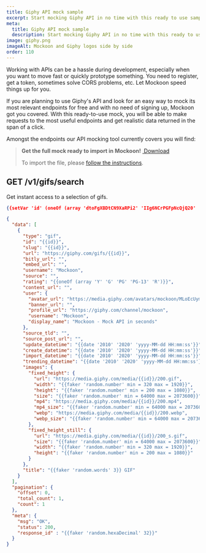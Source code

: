 ```yaml
---
title: Giphy API mock sample
excerpt: Start mocking Giphy API in no time with this ready to use sample for Mockoon
meta:
  title: Giphy API mock sample
  description: Start mocking Giphy API in no time with this ready to use sample for Mockoon
image: giphy.png
imageAlt: Mockoon and Giphy logos side by side
order: 110
---
```


Working with APIs can be a hassle during development, especially when you want to move fast or quickly prototype something. You need to register, get a token, sometimes solve CORS problems, etc. Let Mockoon speed things up for you. 

If you are planning to use Giphy's API and look for an easy way to mock its most relevant endpoints for free and with no need of signing up, Mockoon got you covered. With this ready-to-use mock, you will be able to make requests to the most useful endpoints and get realistic data returned in the span of a click. 

Amongst the endpoints our API mocking tool currently covers you will find:

> **Get the full mock ready to import in Mockoon!** <a href="https://github.com/mockoon/mock-samples/blob/main/samples/giphy.json" className="button is-link is-small"><i className='icon-download is-primary'></i>&nbsp;Download</a>
> 
> To import the file, please [follow the instructions](https://github.com/mockoon/mock-samples#how-to-import-the-samples-in-mockoon-application). 

## GET /v1/gifs/search

Get instant access to a selection of gifs.

```json
{{setVar 'id' (oneOf (array 'dtoFgXBDtCN9XaRPi2' 'IIg6NCrPGFpNcQjQ20' 'lBEtse3KwMkuyUHtAE' 'hjpLcFT34uoraIVpzk' 'YZp8WxqE0tXDjU0X6H' 'uFTBkExG6vUD4XoG86' 'sriKV3o06Zjw0AawGu' 'b0RazX1aG9dJA9dEyn' 'tuyKmzy2ZpCfZrvb8D' 'wysJiAM9WoA0xbPSsG'))}}

{
  "data": [
    {
      "type": "gif",
      "id": "{{id}}",
      "slug": "{{id}}",
      "url": "https://giphy.com/gifs/{{id}}",
      "bitly_url": "",
      "embed_url": "",
      "username": "Mockoon",
      "source": "",
      "rating": "{{oneOf (array 'Y' 'G' 'PG' 'PG-13' 'R')}}",
      "content_url": "",
      "user": {
        "avatar_url": "https://media.giphy.com/avatars/mockoon/MLoEcUym3IVr/200h.png",
        "banner_url": "",
        "profile_url": "https://giphy.com/channel/mockoon",
        "username": "Mockoon",
        "display_name": "Mockoon - Mock API in seconds"
      },
      "source_tld": "",
      "source_post_url": "",
      "update_datetime": "{{date '2010' '2020' 'yyyy-MM-dd HH:mm:ss'}}",
      "create_datetime": "{{date '2010' '2020' 'yyyy-MM-dd HH:mm:ss'}}",
      "import_datetime": "{{date '2010' '2020' 'yyyy-MM-dd HH:mm:ss'}}",
      "trending_datetime": "{{date '2010' '2020' 'yyyy-MM-dd HH:mm:ss'}}",
      "images": {
        "fixed_height": {
          "url": "https://media.giphy.com/media/{{id}}/200.gif",
          "width": "{{faker 'random.number' min = 320 max = 1920}}",
          "height": "{{faker 'random.number' min = 200 max = 1080}}",
          "size": "{{faker 'random.number' min = 64000 max = 2073600}}",
          "mp4": "https://media.giphy.com/media/{{id}}/200.mp4",
          "mp4_size": "{{faker 'random.number' min = 64000 max = 2073600}}",
          "webp": "https://media.giphy.com/media/{{id}}/200.webp",
          "webp_size": "{{faker 'random.number' min = 64000 max = 2073600}}"
        },
        "fixed_height_still": {
          "url": "https://media.giphy.com/media/{{id}}/200_s.gif",
          "size": "{{faker 'random.number' min = 64000 max = 2073600}}",
          "width": "{{faker 'random.number' min = 320 max = 1920}}",
          "height": "{{faker 'random.number' min = 200 max = 1080}}"
        }
      },
      "title": "{{faker 'random.words' 3}} GIF"
    }
  ],
  "pagination": {
    "offset": 0,
    "total_count": 1,
    "count": 1
  },  
  "meta": {
    "msg": "OK",
    "status": 200,
    "response_id" : "{{faker 'random.hexaDecimal' 32}}"
  }
}
```
